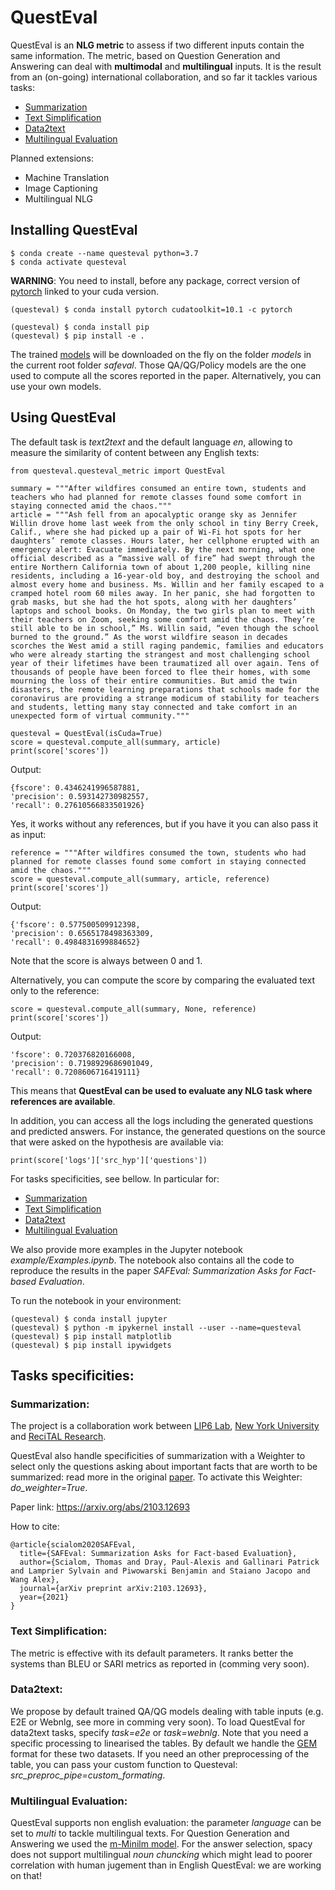 # QuestEval

QuestEval is an **NLG metric** to assess if two different inputs contain the same information. The metric, based on Question Generation and Answering can deal with **multimodal** and **multilingual** inputs. 
It is the result from an (on-going) international collaboration, and so far it tackles various tasks:

- [Summarization](#summarization)
- [Text Simplification](#text-simplification)
- [Data2text](#data2text)
- [Multilingual Evaluation](#multilingual-evaluation)

Planned extensions: 
- Machine Translation
- Image Captioning 
- Multilingual NLG

## Installing QuestEval
```
$ conda create --name questeval python=3.7
$ conda activate questeval
```
**WARNING**: You need to install, before any package, correct version of [pytorch](https://pytorch.org/get-started/locally/#start-locally) linked to your cuda version.
```
(questeval) $ conda install pytorch cudatoolkit=10.1 -c pytorch
```

```
(questeval) $ conda install pip
(questeval) $ pip install -e .
```

The trained [models](https://safeval.s3.eu-west-3.amazonaws.com/) will be downloaded on the fly on the folder *models* in the current root folder *safeval*.
Those QA/QG/Policy models are the one used to compute all the scores reported in the paper. Alternatively, you can use your own models.

## Using QuestEval 

The default task is *text2text* and the default language *en*, allowing to measure the similarity of content between any English texts:

```
from questeval.questeval_metric import QuestEval

summary = """After wildfires consumed an entire town, students and teachers who had planned for remote classes found some comfort in staying connected amid the chaos."""
article = """Ash fell from an apocalyptic orange sky as Jennifer Willin drove home last week from the only school in tiny Berry Creek, Calif., where she had picked up a pair of Wi-Fi hot spots for her daughters’ remote classes. Hours later, her cellphone erupted with an emergency alert: Evacuate immediately. By the next morning, what one official described as a “massive wall of fire” had swept through the entire Northern California town of about 1,200 people, killing nine residents, including a 16-year-old boy, and destroying the school and almost every home and business. Ms. Willin and her family escaped to a cramped hotel room 60 miles away. In her panic, she had forgotten to grab masks, but she had the hot spots, along with her daughters’ laptops and school books. On Monday, the two girls plan to meet with their teachers on Zoom, seeking some comfort amid the chaos. They’re still able to be in school,” Ms. Willin said, “even though the school burned to the ground.” As the worst wildfire season in decades scorches the West amid a still raging pandemic, families and educators who were already starting the strangest and most challenging school year of their lifetimes have been traumatized all over again. Tens of thousands of people have been forced to flee their homes, with some mourning the loss of their entire communities. But amid the twin disasters, the remote learning preparations that schools made for the coronavirus are providing a strange modicum of stability for teachers and students, letting many stay connected and take comfort in an unexpected form of virtual community."""

questeval = QuestEval(isCuda=True)
score = questeval.compute_all(summary, article)
print(score['scores'])
```
Output:
```
{fscore': 0.4346241996587881, 
'precision': 0.593142730982557, 
'recall': 0.27610566833501926}
```

Yes, it works without any references, but if you have it you can also pass it as input:
```
reference = """After wildfires consumed the town, students who had planned for remote classes found some comfort in staying connected amid the chaos."""
score = questeval.compute_all(summary, article, reference)
print(score['scores'])
```
Output:
```
{'fscore': 0.577500509912398, 
'precision': 0.6565178498363309, 
'recall': 0.4984831699884652}
```
Note that the score is always between 0 and 1.

Alternatively, you can compute the score by comparing the evaluated text only to the reference: 
```
score = questeval.compute_all(summary, None, reference)
print(score['scores'])
```
Output:
```
'fscore': 0.720376820166008, 
'precision': 0.7198929686901049, 
'recall': 0.7208606716419111}
```
This means that **QuestEval can be used to evaluate any NLG task where references are available**.

In addition, you can access all the logs including the generated questions and predicted answers. For instance, the generated questions on the source that were asked on the hypothesis are available via:
```
print(score['logs']['src_hyp']['questions'])
```


For tasks specificities, see bellow. In particular for:
- [Summarization](#summarization)
- [Text Simplification](#text-simplification)
- [Data2text](#data2text)
- [Multilingual Evaluation](#multilingual-evaluation)

We also provide more examples in the Jupyter notebook *example/Examples.ipynb*. The notebook also contains all the code to reproduce the results in the paper *SAFEval: Summarization Asks for Fact-based Evaluation*.

To run the notebook in your environment:

```
(questeval) $ conda install jupyter
(questeval) $ python -m ipykernel install --user --name=questeval
(questeval) $ pip install matplotlib
(questeval) $ pip install ipywidgets
```

## Tasks specificities:

### Summarization:
The project is a collaboration work between [LIP6 Lab](https://mlia.lip6.fr/), [New York University](https://wp.nyu.edu/ml2/) and [ReciTAL Research](https://recital.ai/en/research-development/).

QuestEval also handle specificities of summarization with a Weighter to select only the questions asking about important facts that are worth to be summarized: read more in the original [paper](https://arxiv.org/abs/2103.12693). To activate this Weighter: *do_weighter=True*.

Paper link: https://arxiv.org/abs/2103.12693

How to cite:
```
@article{scialom2020SAFEval,
  title={SAFEval: Summarization Asks for Fact-based Evaluation},
  author={Scialom, Thomas and Dray, Paul-Alexis and Gallinari Patrick and Lamprier Sylvain and Piwowarski Benjamin and Staiano Jacopo and Wang Alex},
  journal={arXiv preprint arXiv:2103.12693},
  year={2021}
}
```

### Text Simplification:

The metric is effective with its default parameters. It ranks better the systems than BLEU or SARI metrics as reported in (comming very soon).

### Data2text:

We propose by default trained QA/QG models dealing with table inputs (e.g. E2E or Webnlg, see more in comming very soon). To load QuestEval for data2text tasks, specify *task=e2e* or *task=webnlg*. Note that you need a specific processing to linearised the tables. By default we handle the [GEM](https://gem-benchmark.com/) format for these two datasets. If you need an other preprocessing of the table, you can pass your custom function to Questeval: *src_preproc_pipe=custom_formating*.

### Multilingual Evaluation:

QuestEval supports non english evaluation: the parameter *language* can be set to *multi* to tackle multilingual texts. For Question Generation and Answering we used the [m-Minilm model](https://github.com/microsoft/unilm/tree/master/minilm). For the answer selection, spacy does not support multilingual *noun chuncking* which might lead to poorer correlation with human jugement than in English QuestEval: we are working on that!


